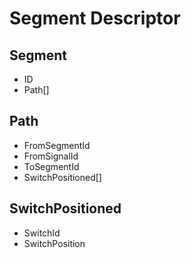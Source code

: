 # Segment Descriptor

## Segment
- ID
- Path[]

## Path
- FromSegmentId
- FromSignalId
- ToSegmentId
- SwitchPositioned[]

## SwitchPositioned
- SwitchId
- SwitchPosition
